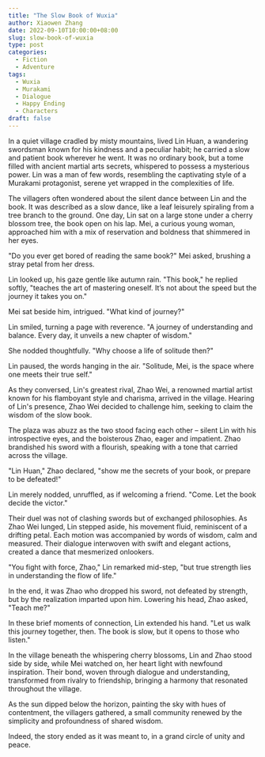 ```yaml
---
title: "The Slow Book of Wuxia"
author: Xiaowen Zhang
date: 2022-09-10T10:00:00+08:00
slug: slow-book-of-wuxia
type: post
categories:
  - Fiction
  - Adventure
tags:
  - Wuxia
  - Murakami
  - Dialogue
  - Happy Ending
  - Characters
draft: false
---
```


In a quiet village cradled by misty mountains, lived Lin Huan, a wandering swordsman known for his kindness and a peculiar habit; he carried a slow and patient book wherever he went. It was no ordinary book, but a tome filled with ancient martial arts secrets, whispered to possess a mysterious power. Lin was a man of few words, resembling the captivating style of a Murakami protagonist, serene yet wrapped in the complexities of life.

The villagers often wondered about the silent dance between Lin and the book. It was described as a slow dance, like a leaf leisurely spiraling from a tree branch to the ground. One day, Lin sat on a large stone under a cherry blossom tree, the book open on his lap. Mei, a curious young woman, approached him with a mix of reservation and boldness that shimmered in her eyes.

"Do you ever get bored of reading the same book?" Mei asked, brushing a stray petal from her dress.

Lin looked up, his gaze gentle like autumn rain. "This book," he replied softly, "teaches the art of mastering oneself. It’s not about the speed but the journey it takes you on."

Mei sat beside him, intrigued. "What kind of journey?"

Lin smiled, turning a page with reverence. "A journey of understanding and balance. Every day, it unveils a new chapter of wisdom."

She nodded thoughtfully. "Why choose a life of solitude then?"

Lin paused, the words hanging in the air. "Solitude, Mei, is the space where one meets their true self."

As they conversed, Lin's greatest rival, Zhao Wei, a renowned martial artist known for his flamboyant style and charisma, arrived in the village. Hearing of Lin's presence, Zhao Wei decided to challenge him, seeking to claim the wisdom of the slow book.

The plaza was abuzz as the two stood facing each other – silent Lin with his introspective eyes, and the boisterous Zhao, eager and impatient. Zhao brandished his sword with a flourish, speaking with a tone that carried across the village.

"Lin Huan," Zhao declared, "show me the secrets of your book, or prepare to be defeated!"

Lin merely nodded, unruffled, as if welcoming a friend. "Come. Let the book decide the victor."

Their duel was not of clashing swords but of exchanged philosophies. As Zhao Wei lunged, Lin stepped aside, his movement fluid, reminiscent of a drifting petal. Each motion was accompanied by words of wisdom, calm and measured. Their dialogue interwoven with swift and elegant actions, created a dance that mesmerized onlookers.

"You fight with force, Zhao," Lin remarked mid-step, "but true strength lies in understanding the flow of life."

In the end, it was Zhao who dropped his sword, not defeated by strength, but by the realization imparted upon him. Lowering his head, Zhao asked, "Teach me?"

In these brief moments of connection, Lin extended his hand. "Let us walk this journey together, then. The book is slow, but it opens to those who listen."

In the village beneath the whispering cherry blossoms, Lin and Zhao stood side by side, while Mei watched on, her heart light with newfound inspiration. Their bond, woven through dialogue and understanding, transformed from rivalry to friendship, bringing a harmony that resonated throughout the village.

As the sun dipped below the horizon, painting the sky with hues of contentment, the villagers gathered, a small community renewed by the simplicity and profoundness of shared wisdom.

Indeed, the story ended as it was meant to, in a grand circle of unity and peace.